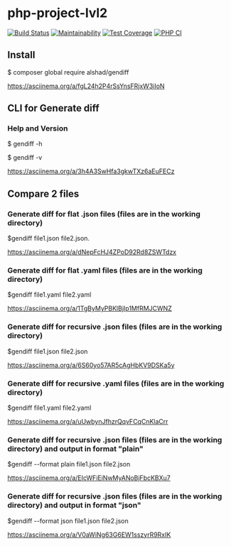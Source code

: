 # php-project-lvl2

[![Build Status](https://travis-ci.org/AlexeyShobanov/php-project-lvl2.svg?branch=master)](https://travis-ci.org/AlexeyShobanov/php-project-lvl2)
[![Maintainability](https://api.codeclimate.com/v1/badges/d21445c3c14983d3e7be/maintainability)](https://codeclimate.com/github/AlexeyShobanov/php-project-lvl2/maintainability)
[![Test Coverage](https://api.codeclimate.com/v1/badges/d21445c3c14983d3e7be/test_coverage)](https://codeclimate.com/github/AlexeyShobanov/php-project-lvl2/test_coverage)
[![PHP CI](https://github.com/AlexeyShobanov/php-project-lvl2/workflows/PHP%20CI/badge.svg)](https://github.com/AlexeyShobanov/php-project-lvl2/actions)

## Install

$ composer global require alshad/gendiff

https://asciinema.org/a/fgL24h2P4rSsYnsFRjxW3iIoN

## CLI for Generate diff

### Help and Version

$ gendiff -h

$ gendiff -v

https://asciinema.org/a/3h4A3SwHfa3gkwTXz6aEuFECz

## Compare 2 files

### Generate diff for flat .json files (files are in the working directory)

$gendiff file1.json file2.json.

https://asciinema.org/a/dNepFcHJ4ZPoD92Rd8ZSWTdzx

### Generate diff for flat .yaml files (files are in the working directory)

$gendiff file1.yaml file2.yaml

https://asciinema.org/a/1TgByMyPBKlBjIp1MfRMJCWNZ


### Generate diff for recursive .json files (files are in the working directory)

$gendiff file1.json file2.json

https://asciinema.org/a/6S60yo57AR5cAgHbKV9DSKa5y

### Generate diff for recursive .yaml files (files are in the working directory)

$gendiff file1.yaml file2.yaml

https://asciinema.org/a/uUwbynJfhzrQqvFCqCnKlaCrr

### Generate diff for recursive .json files (files are in the working directory) and output in format "plain"

$gendiff --format plain file1.json file2.json

https://asciinema.org/a/EIcWFiEiNwMyANoBjFbcKBXu7

### Generate diff for recursive .json files (files are in the working directory) and output in format "json"

$gendiff --format json file1.json file2.json

https://asciinema.org/a/V0aWiNg63G6EW1sszyrR9RxIK